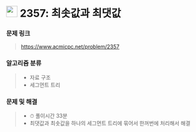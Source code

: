 # <img src="https://d2gd6pc034wcta.cloudfront.net/tier/15.svg" width="30">  2357: 최솟값과 최댓값

### 문제 링크

> https://www.acmicpc.net/problem/2357



### 알고리즘 분류

>- 자료 구조
>- 세그먼트 트리



### 문제 및 해결

>- ⏱ 풀이시간 33분
>- 최댓값과 최솟값을 하나의 세그먼트 트리에 묶어서 한꺼번에 처리해서 해결

